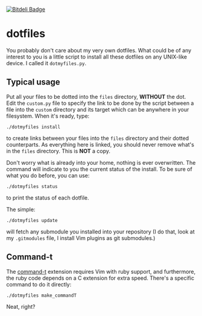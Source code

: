 [![Bitdeli Badge](https://d2weczhvl823v0.cloudfront.net/stephanepechard/dotfiles/trend.png)](https://bitdeli.com/free "Bitdeli Badge")

dotfiles
========
You probably don't care about my very own dotfiles. What could be
of any interest to you is a little script to install all these dotfiles
on any UNIX-like device. I called it `dotmyfiles.py`.


Typical usage
-------------
Put all your files to be dotted into the `files` directory, **WITHOUT** the dot.
Edit the `custom.py` file to specify the link to be done by the script between
a file into the `custom` directory and its target which can be anywhere in
your filesystem. When it's ready, type:

    ./dotmyfiles install

to create links between your files into the `files` directory and their
dotted counterparts. As everything here is linked, you should never remove
what's in the `files` directory. This is **NOT** a copy.

Don't worry what is already into your home, nothing is ever overwritten.
The command will indicate to you the current status of the install.
To be sure of what you do before, you can use:

    ./dotmyfiles status

to print the status of each dotfile.

The simple:

    ./dotmyfiles update

will fetch any submodule you installed into your repository (I do that, look
at my `.gitmodules` file, I install Vim plugins as git submodules.)


Command-t
---------
The [command-t](https://github.com/wincent/Command-T) extension requires
Vim with ruby support, and furthermore, the ruby code depends
on a C extension for extra speed. There's a specific command to do it directly:

    ./dotmyfiles make_commandT

Neat, right?
